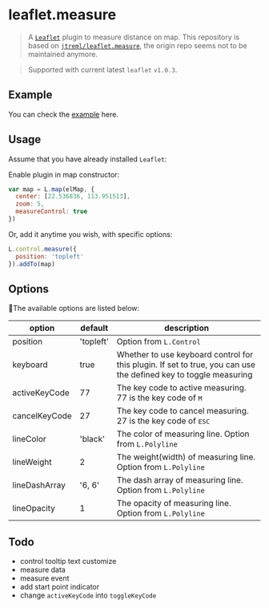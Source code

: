 # leaflet.measure

> A [`Leaflet`](https://github.com/Leaflet/Leaflet) plugin to measure distance on map. This repository is based on [`jtreml/leaflet.measure`](https://github.com/jtreml/leaflet.measure), the origin repo seems not to be maintained anymore.

> Supported with current latest `leaflet` `v1.0.3`.

## Example

You can check the [example](http://aprilandjan.github.com/leaflet.measure/example.html) here.

## Usage

Assume that you have already installed `Leaflet`:

Enable plugin in map constructor:

```javascript
var map = L.map(elMap, {
  center: [22.536836, 113.951513],
  zoom: 5,
  measureControl: true
})
```

Or, add it anytime you wish, with specific options:

```javascript
L.control.measure({
  position: 'topleft'
}).addTo(map)
```

## Options

The available options are listed below: 

| option | default | description |
| ------| ------ | ------ |
| position | 'topleft' | Option from `L.Control` |
| keyboard | true | Whether to use keyboard control for this plugin. If set to true, you can use the defined key to toggle measuring |
| activeKeyCode | 77 | The key code to active measuring. 77 is the key code of <kbd>M</kbd> |
| cancelKeyCode | 27 | The key code to cancel measuring. 27 is the key code of <kbd>ESC</kdb> |
| lineColor | 'black' | The color of measuring line. Option from `L.Polyline` |
| lineWeight | 2 | The weight(width) of measuring line. Option from `L.Polyline` |
| lineDashArray | '6, 6' | The dash array of measuring line. Option from `L.Polyline` |
| lineOpacity | 1 | The opacity of measuring line. Option from `L.Polyline` |

## Todo
- control tooltip text customize
- measure data
- measure event
- add start point indicator
- change `activeKeyCode` into `toggleKeyCode`